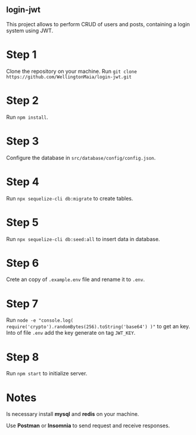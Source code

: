 ## login-jwt
This project allows to perform CRUD of users and posts, containing a login system using JWT.

# Step 1
Clone the repository on your machine.
Run `git clone https://github.com/WellingtonMaia/login-jwt.git`

# Step 2
Run `npm install`.

# Step 3
Configure the database in `src/database/config/config.json`.

# Step 4
Run `npx sequelize-cli db:migrate` to create tables.

# Step 5
Run `npx sequelize-cli db:seed:all` to insert data in database.

# Step 6
Crete an copy of `.example.env` file and rename it to `.env`. 

# Step 7
Run `node -e "console.log( require('crypto').randomBytes(256).toString('base64') )"` to get an key.
Into of file `.env` add the key generate on tag `JWT_KEY`.

# Step 8
Run `npm start` to initialize server.

# Notes
Is necessary install **mysql** and **redis** on your machine.

Use **Postman** or **Insomnia** to send request and receive responses.
